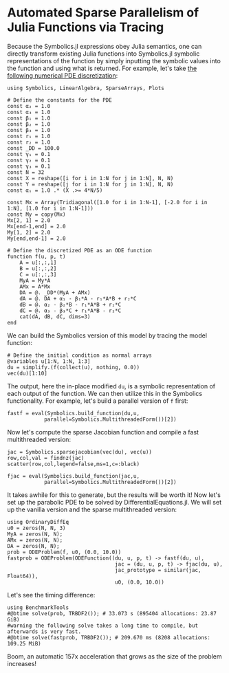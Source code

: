 # Automated Sparse Parallelism of Julia Functions via Tracing

Because the Symbolics.jl expressions obey Julia semantics, one can
directly transform existing Julia functions into Symbolics.jl symbolic
representations of the function by simply inputting the symbolic values into
the function and using what is returned. For example, let's take [the following
numerical PDE discretization](https://www.stochasticlifestyle.com/solving-systems-stochastic-pdes-using-gpus-julia/):

```@example auto_parallel
using Symbolics, LinearAlgebra, SparseArrays, Plots

# Define the constants for the PDE
const α₂ = 1.0
const α₃ = 1.0
const β₁ = 1.0
const β₂ = 1.0
const β₃ = 1.0
const r₁ = 1.0
const r₂ = 1.0
const _DD = 100.0
const γ₁ = 0.1
const γ₂ = 0.1
const γ₃ = 0.1
const N = 32
const X = reshape([i for i in 1:N for j in 1:N], N, N)
const Y = reshape([j for i in 1:N for j in 1:N], N, N)
const α₁ = 1.0 .* (X .>= 4*N/5)

const Mx = Array(Tridiagonal([1.0 for i in 1:N-1], [-2.0 for i in 1:N], [1.0 for i in 1:N-1]))
const My = copy(Mx)
Mx[2, 1] = 2.0
Mx[end-1,end] = 2.0
My[1, 2] = 2.0
My[end,end-1] = 2.0

# Define the discretized PDE as an ODE function
function f(u, p, t)
    A = u[:,:,1]
    B = u[:,:,2]
    C = u[:,:,3]
    MyA = My*A
    AMx = A*Mx
    DA = @. _DD*(MyA + AMx)
    dA = @. DA + α₁ - β₁*A - r₁*A*B + r₂*C
    dB = @. α₂ - β₂*B - r₁*A*B + r₂*C
    dC = @. α₃ - β₃*C + r₁*A*B - r₂*C
    cat(dA, dB, dC, dims=3)
end
```

We can build the Symbolics version of this model by tracing the
model function:

```@example auto_parallel
# Define the initial condition as normal arrays
@variables u[1:N, 1:N, 1:3]
du = simplify.(f(collect(u), nothing, 0.0))
vec(du)[1:10]
```

The output, here the in-place modified `du`, is a symbolic representation of
each output of the function. We can then utilize this in the Symbolics
functionality. For example, let's build a parallel version of `f` first:

```@example auto_parallel
fastf = eval(Symbolics.build_function(du,u,
            parallel=Symbolics.MultithreadedForm())[2])
```

Now let's compute the sparse Jacobian function and compile a fast multithreaded version:

```@example auto_parallel
jac = Symbolics.sparsejacobian(vec(du), vec(u))
row,col,val = findnz(jac)
scatter(row,col,legend=false,ms=1,c=:black)
```
```@example auto_parallel
fjac = eval(Symbolics.build_function(jac,u,
            parallel=Symbolics.MultithreadedForm())[2])
```

It takes awhile for this to generate, but the results will be worth it!
Now let's set up the parabolic PDE to be solved by DifferentialEquations.jl.
We will set up the vanilla version and the sparse multithreaded
version:

```@example auto_parallel
using OrdinaryDiffEq
u0 = zeros(N, N, 3)
MyA = zeros(N, N);
AMx = zeros(N, N);
DA = zeros(N, N);
prob = ODEProblem(f, u0, (0.0, 10.0))
fastprob = ODEProblem(ODEFunction((du, u, p, t) -> fastf(du, u),
                                   jac = (du, u, p, t) -> fjac(du, u),
                                   jac_prototype = similar(jac, Float64)),
                                   u0, (0.0, 10.0))
```

Let's see the timing difference:

```@example auto_parallel
using BenchmarkTools
#@btime solve(prob, TRBDF2()); # 33.073 s (895404 allocations: 23.87 GiB)
#warning the following solve takes a long time to compile, but afterwards is very fast.
#@btime solve(fastprob, TRBDF2()); # 209.670 ms (8208 allocations: 109.25 MiB)
```

Boom, an automatic 157x acceleration that grows as the size of the problem
increases!
